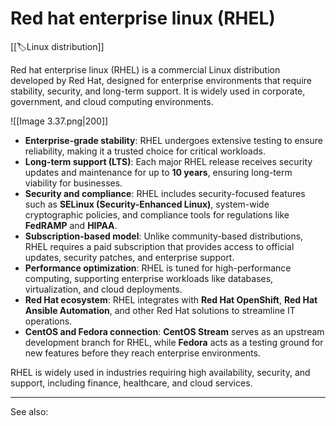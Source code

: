 
# Red hat enterprise linux (RHEL)

[[🏷️Linux distribution]]

Red hat enterprise linux (RHEL) is a commercial Linux distribution developed by Red Hat, designed for enterprise environments that require stability, security, and long-term support. It is widely used in corporate, government, and cloud computing environments.

![[Image 3.37.png|200]]

- **Enterprise-grade stability**: RHEL undergoes extensive testing to ensure reliability, making it a trusted choice for critical workloads.
- **Long-term support (LTS)**: Each major RHEL release receives security updates and maintenance for up to **10 years**, ensuring long-term viability for businesses.
- **Security and compliance**: RHEL includes security-focused features such as **SELinux (Security-Enhanced Linux)**, system-wide cryptographic policies, and compliance tools for regulations like **FedRAMP** and **HIPAA**.
- **Subscription-based model**: Unlike community-based distributions, RHEL requires a paid subscription that provides access to official updates, security patches, and enterprise support.
- **Performance optimization**: RHEL is tuned for high-performance computing, supporting enterprise workloads like databases, virtualization, and cloud deployments.
- **Red Hat ecosystem**: RHEL integrates with **Red Hat OpenShift**, **Red Hat Ansible Automation**, and other Red Hat solutions to streamline IT operations.
- **CentOS and Fedora connection**: **CentOS Stream** serves as an upstream development branch for RHEL, while **Fedora** acts as a testing ground for new features before they reach enterprise environments.

RHEL is widely used in industries requiring high availability, security, and support, including finance, healthcare, and cloud services.

---

See also: